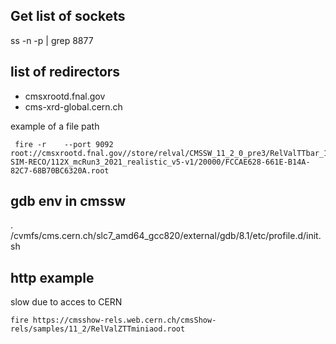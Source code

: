 ## Get list of sockets
ss -n -p | grep 8877

## list of redirectors
* cmsxrootd.fnal.gov
* cms-xrd-global.cern.ch 

example of a file path
```
 fire -r    --port 9092 root://cmsxrootd.fnal.gov//store/relval/CMSSW_11_2_0_pre3/RelValTTbar_14TeV/GEN-SIM-RECO/112X_mcRun3_2021_realistic_v5-v1/20000/FCCAE628-661E-B14A-82C7-68B70BC6320A.root
```

## gdb env in cmssw
. /cvmfs/cms.cern.ch/slc7_amd64_gcc820/external/gdb/8.1/etc/profile.d/init.sh

## http example
slow due to acces to CERN
```
fire https://cmsshow-rels.web.cern.ch/cmsShow-rels/samples/11_2/RelValZTTminiaod.root
```
